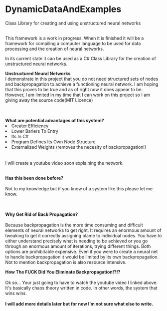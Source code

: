 # DynamicDataAndExamples
Class Library for creating and using unstructured neural networks

<br/>
This framework is a work in progress. When it is finished it will be a framework for compiling a computer language to be used for
data processing and the creation of neural networks.

In its current state it can be used as a C# Class Library for the creation of unstructured neural networks.

<b>Unstructured Neural Networks</b><br/>
I demonstrate in this project that you do not need structured sets of nodes and backpropagation to achieve a functioning neural network. I am hoping that this proves to be true and as of right now it does appear to be. However, I am limited in my time that I can work on this project so I am giving away the source code(MIT Licence) 

<br/>
<br/>
<b>What are potential advantages of this system?</b>

<li>Greater Efficiency</li>
<li>Lower Bariers To Entry</li>
<li>Its In C#</li>
<li>Program Defines Its Own Node Structure</li>
<li>Externalized Weights (removes the necesity of backpropagation!)</li>

<br/>
<br/>
I will create a youtube video soon explaining the network.<br/><br/>

<b>Has this been done before?</b><br/>
<br/>
Not to my knowledge but if you know of a system like this please let me know.
<br/>
<br/>
<br/>

<b>Why Get Rid of Back Propagation?</b><br/>
<br/>
Because backpropagation is the more time consuming and difficult elements of neural networks to get right. It requires an enormous amount of tweaking to get it correctly assigning blame to individual nodes. You have to either understand precisely what is needing to be achieved or you go through an enormous amount of iterations, trying different things. Both options are prohibitable expensive. Even if you were to create a neural net to handle backpropagation it would be limited by its own backpropagation. Not to mention backpropagation is also resource intensive. 


<b>How The FUCK Did You Eliminate Backpropagation!?!?</b><br/><br/>
Ok so… Your just going to have to watch the youtube video I linked above. It's basically chaos theory written in code. In other words, the system that wins wins.
<br/>
<br/>
<b>I will add more details later but for now I’m not sure what else to write.</b>

